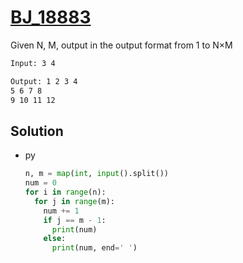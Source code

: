 # [BJ_18883](https://acmicpc.net/problem/18883)

Given N, M, output in the output format from 1 to N×M

```txt
Input: 3 4

Output: 1 2 3 4
5 6 7 8
9 10 11 12
```

## Solution

* py

  ```py
  n, m = map(int, input().split())
  num = 0
  for i in range(n):
    for j in range(m):
      num += 1
      if j == m - 1:
        print(num)
      else:
        print(num, end=' ')
  ```
